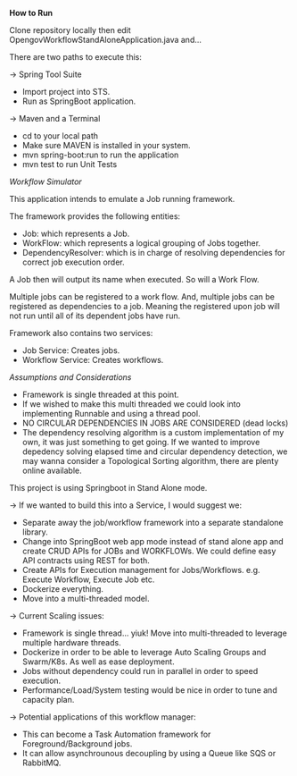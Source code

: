 **How to Run**

Clone repository locally then edit OpengovWorkflowStandAloneApplication.java and...

There are two paths to execute this:

-> Spring Tool Suite
   - Import project into STS.
   - Run as SpringBoot application.
   
-> Maven and a Terminal
   - cd to your local path
   - Make sure MAVEN is installed in your system.
   - mvn spring-boot:run to run the application
   - mvn test to run Unit Tests


*Workflow Simulator*

This application intends to emulate a Job running framework.

The framework provides the following entities:

* Job: which represents a Job.
* WorkFlow: which represents a logical grouping of Jobs together.
* DependencyResolver: which is in charge of resolving dependencies for correct job execution order.

A Job then will output its name when executed. So will a Work Flow. 

Multiple jobs can be registered to a work flow. And, multiple jobs can be registered as dependencies to a job. Meaning the 
registered upon job will not run until all of its dependent jobs have run.

Framework also contains two services:

* Job Service: Creates jobs.
* Workflow Service: Creates workflows.

*Assumptions and Considerations*

- Framework is single threaded at this point. 
- If we wished to make this multi threaded we could look into implementing Runnable and using a thread pool.
- NO CIRCULAR DEPENDENCIES IN JOBS ARE CONSIDERED (dead locks)
- The dependency resolving algorithm is a custom implementation of my own, it was just something to get going. If we 
wanted to improve depedency solving elapsed time and circular dependency detection, we may wanna consider a Topological Sorting 
algorithm, there are plenty online available.

This project is using Springboot in Stand Alone mode. 

-> If we wanted to build this into a Service, I would suggest we:
   - Separate away the job/workflow framework into a separate standalone library.
   - Change into SpringBoot web app mode instead of stand alone app and create CRUD APIs for JOBs and WORKFLOWs. We could define
     easy API contracts using REST for both.
   - Create APIs for Execution management for Jobs/Workflows. e.g. Execute Workflow, Execute Job etc.
   - Dockerize everything.
   - Move into a multi-threaded model.

-> Current Scaling issues:
   - Framework is single thread... yiuk! Move into multi-threaded to leverage multiple hardware threads.
   - Dockerize in order to be able to leverage Auto Scaling Groups and Swarm/K8s. As well as ease deployment.
   - Jobs without dependency could run in parallel in order to speed execution.
   - Performance/Load/System testing would be nice in order to tune and capacity plan.

-> Potential applications of this workflow manager:
   - This can become a Task Automation framework for Foreground/Background jobs.
   - It can allow asynchrounous decoupling by using a Queue like SQS or RabbitMQ.
 

